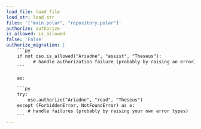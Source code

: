 ```yaml
---
load_file: load_file
load_str: load_str
files: '["main.polar", "repository.polar"]'
authorize: authorize
is_allowed: is_allowed
false: 'False'
authorize_migration: |
    ```py
    if not oso.is_allowed("Ariadne", "assist", "Theseus"):
          # handle authorization failure (probably by raising an error)
    ```

    as:

    ```py
    try:
        oso.authorize("Ariadne", "read", "Theseus")
    except (ForbiddenError, NotFoundError) as e:
        # handle failures (probably by raising your own error types)
    ```
---
```

